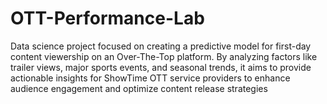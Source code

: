 # OTT-Performance-Lab
Data science project focused on creating a predictive model for first-day content viewership on an Over-The-Top  platform. By analyzing factors like trailer views, major sports events, and seasonal trends, it aims to provide actionable insights for ShowTime OTT service providers to enhance audience engagement and optimize content release strategies
